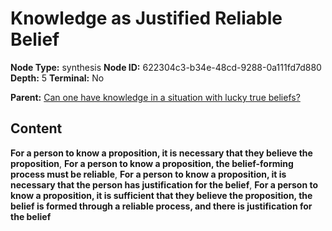 # Knowledge as Justified Reliable Belief

**Node Type:** synthesis
**Node ID:** 622304c3-b34e-48cd-9288-0a111fd7d880
**Depth:** 5
**Terminal:** No

**Parent:** [Can one have knowledge in a situation with lucky true beliefs?](can-one-have-knowledge-in-a-situation-with-lucky-true-beliefs-antithesis-38489ebd-7f04-4b5b-94e3-3dea36d9c1bd.md)

## Content

**For a person to know a proposition, it is necessary that they believe the proposition**, **For a person to know a proposition, the belief-forming process must be reliable**, **For a person to know a proposition, it is necessary that the person has justification for the belief**, **For a person to know a proposition, it is sufficient that they believe the proposition, the belief is formed through a reliable process, and there is justification for the belief**
